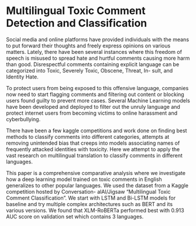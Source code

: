 # Multilingual Toxic Comment Detection and Classification

Social media and online platforms have provided individuals
with the means to put forward their thoughts and freely express
opinions on various matters. Lately, there have been several
instances where this freedom of speech is misused to spread
hate and hurtful comments causing more harm than good.
Disrespectful comments containing explicit language can be
categorized into Toxic, Severely Toxic, Obscene, Threat, In-
sult, and Identity Hate.

To protect users from being exposed to this offensive
language, companies now need to start flagging comments
and filtering out content or blocking users found guilty to
prevent more cases. Several Machine Learning models have
been developed and deployed to filter out the unruly language
and protect internet users from becoming victims to online
harassment and cyberbullying.

There have been a few kaggle competitions and work done
on finding best methods to classify comments into different
categories, attempts at removing unintended bias that creeps
into models associating names of frequently attacked identities
with toxicity. Here we attempt to apply the vast research
on multilingual translation to classify comments in different
languages.

This paper is a comprehensive comparative analysis where we
investigate how a deep learning model trained on toxic comments
in English generalizes to other popular languages. We used
the dataset from a Kaggle competition hosted by Conversation-
alAI/Jigsaw “Multilingual Toxic Comment Classification”.
We start with LSTM and Bi-LSTM models for baseline and
try multiple complex architectures such as BERT and its various
versions. We found that XLM-RoBERTa performed best with
0.913 AUC score on validation set which contains 3 languages.
